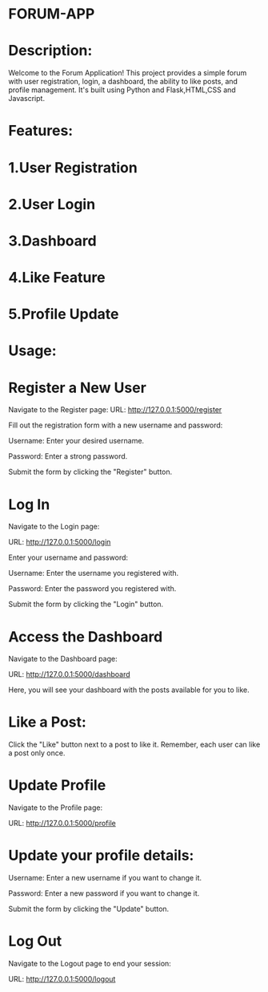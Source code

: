 # FORUM-APP
# Description:
Welcome to the Forum Application! This project provides a simple forum with user registration, login, a dashboard, the ability to like posts, and profile management. It's built using Python and Flask,HTML,CSS and Javascript.
# Features:
# 1.User Registration
# 2.User Login
# 3.Dashboard
# 4.Like Feature
# 5.Profile Update
# Usage:

# Register a New User
Navigate to the Register page:
URL: http://127.0.0.1:5000/register

Fill out the registration form with a new username and password:

 Username: Enter your desired username.
 
 Password: Enter a strong password.
 
Submit the form by clicking the "Register" button.
# Log In
Navigate to the Login page:

URL: http://127.0.0.1:5000/login

 Enter your username and password:
 
 Username: Enter the username you registered with.
 
 Password: Enter the password you registered with.
 
Submit the form by clicking the "Login" button.


# Access the Dashboard
Navigate to the Dashboard page:

URL: http://127.0.0.1:5000/dashboard

Here, you will see your dashboard with the posts available for you to like.

# Like a Post:

Click the "Like" button next to a post to like it. Remember, each user can like a post only once.

# Update Profile
Navigate to the Profile page:

URL: http://127.0.0.1:5000/profile
# Update your profile details:

Username: Enter a new username if you want to change it.

Password: Enter a new password if you want to change it.

Submit the form by clicking the "Update" button.
# Log Out

Navigate to the Logout page to end your session:

URL: http://127.0.0.1:5000/logout
